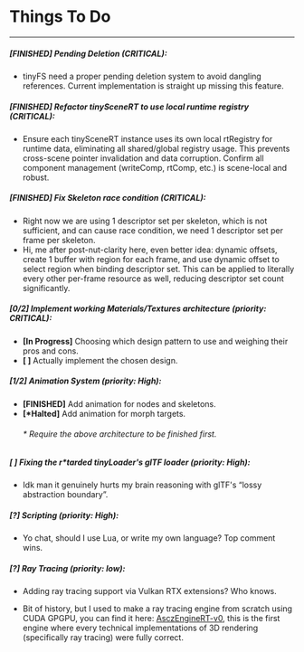 # Things To Do

---

##### [FINISHED] Pending Deletion (CRITICAL):

* tinyFS need a proper pending deletion system to avoid dangling references. Current implementation is straight up missing this feature.

##### [FINISHED] Refactor tinySceneRT to use local runtime registry (CRITICAL):

* Ensure each tinySceneRT instance uses its own local rtRegistry for runtime data, eliminating all shared/global registry usage. This prevents cross-scene pointer invalidation and data corruption. Confirm all component management (writeComp, rtComp, etc.) is scene-local and robust.

##### [FINISHED] Fix Skeleton race condition (CRITICAL):

* Right now we are using 1 descriptor set per skeleton, which is not sufficient, and can cause race condition, we need 1 descriptor set per frame per skeleton.
* Hi, me after post-nut-clarity here, even better idea: dynamic offsets, create 1 buffer with region for each frame, and use dynamic offset to select region when binding descriptor set. This can be applied to literally every other per-frame resource as well, reducing descriptor set count significantly.

##### [0/2] Implement working Materials/Textures architecture (priority: CRITICAL):

* **[In Progress]** Choosing which design pattern to use and weighing their pros and cons.
* **[ ]** Actually implement the chosen design.

##### [1/2] Animation System (priority: High):

* **[FINISHED]** Add animation for nodes and skeletons.
* **[\*Halted]** Add animation for morph targets.
    ###### \* Require the above architecture to be finished first.

##### [ ] Fixing the r*tarded tinyLoader's glTF loader (priority: High):

* Idk man it genuinely hurts my brain reasoning with glTF's “lossy abstraction boundary”.

##### [?] Scripting (priority: High):

* Yo chat, should I use Lua, or write my own language? Top comment wins.

##### [?] Ray Tracing (priority: low):

* Adding ray tracing support via Vulkan RTX extensions? Who knows.

* Bit of history, but I used to make a ray tracing engine from scratch using CUDA GPGPU, you can find it here: [AsczEngineRT-v0](https://github.com/Asciizzz/AsczEngineRT-v0), this is the first engine where every technical implementations of 3D rendering (specifically ray tracing) were fully correct.

